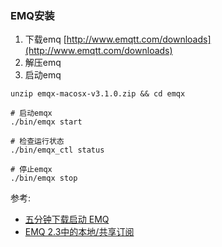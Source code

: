 ### EMQ安装
1. 下载emq [http://www.emqtt.com/downloads](http://www.emqtt.com/downloads)
2. 解压emq
3. 启动emq
```
unzip emqx-macosx-v3.1.0.zip && cd emqx

# 启动emqx
./bin/emqx start

# 检查运行状态
./bin/emqx_ctl status

# 停止emqx
./bin/emqx stop
```
参考:
* [五分钟下载启动 EMQ](https://developer.emqx.io/docs/broker/v3/cn/getstarted.html#emq)
* [EMQ 2.3中的本地/共享订阅](https://www.jianshu.com/p/16d70dc20542)
